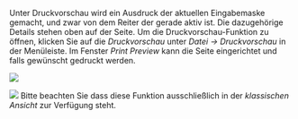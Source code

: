 Unter Druckvorschau wird ein Ausdruck der aktuellen Eingabemaske gemacht, und zwar von dem Reiter der gerade aktiv ist.  Die dazugehörige Details stehen oben auf der Seite.
Um die Druckvorschau-Funktion zu öffnen, klicken Sie auf die *Druckvorschau* unter *Datei → Druckvorschau* in der Menüleiste. Im Fenster *Print Preview* kann die Seite eingerichtet und falls gewünscht gedruckt werden. 

![](http://xpecto.github.io/docs/xpecto/Datei/Druckvorschau/Druckvorschau.png)


![](http://xpecto.github.io/docs/xpecto/Grafiken/gr_gluehbirne.jpg) Bitte beachten Sie dass diese Funktion ausschließlich in der *klassischen Ansicht* zur Verfügung steht. 
